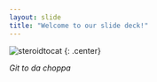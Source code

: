 ```yaml
---
layout: slide
title: "Welcome to our slide deck!"
---
```


![steroidtocat](https://octodex.github.com/images/steroidtocat.png)
{: .center}

*Git to da choppa*
